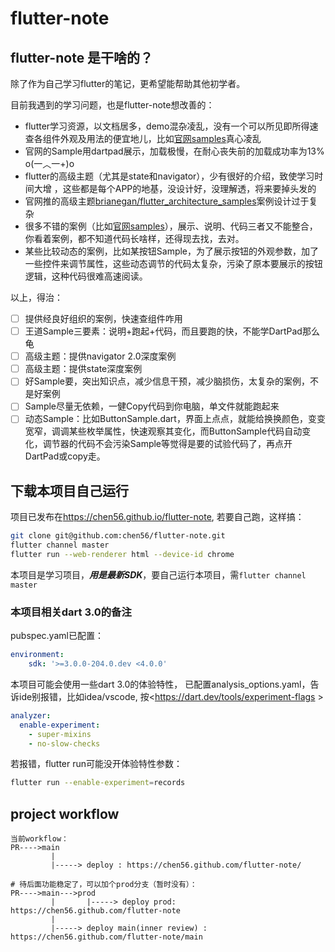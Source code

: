 # flutter-note

## flutter-note 是干啥的？

除了作为自己学习flutter的笔记，更希望能帮助其他初学者。

目前我遇到的学习问题，也是flutter-note想改善的：

- flutter学习资源，以文档居多，demo混杂凌乱，没有一个可以所见即所得速查各组件外观及用法的便宜地儿，比如[官网samples](https://flutter.github.io/samples/#)真心凌乱
- 官网的Sample用dartpad展示，加载极慢，在耐心丧失前的加载成功率为13%   o(一︿一+)o
- flutter的高级主题（尤其是state和navigator），少有很好的介绍，致使学习时间大增 ，这些都是每个APP的地基，没设计好，没理解透，将来要掉头发的
- 官网推的高级主题[brianegan/flutter_architecture_samples](https://github.com/brianegan/flutter_architecture_samples)案例设计过于复杂
- 很多不错的案例（比如[官网samples](https://flutter.github.io/samples/#)），展示、说明、代码三者又不能整合，你看着案例，都不知道代码长啥样，还得现去找，去对。
- 某些比较动态的案例，比如某按钮Sample，为了展示按钮的外观参数，加了一些控件来调节属性，这些动态调节的代码太复杂，污染了原本要展示的按钮逻辑，这种代码很难高速阅读。

以上，得治：

- [ ] 提供经良好组织的案例，快速查组件咋用
- [ ] 王道Sample三要素：说明+跑起+代码，而且要跑的快，不能学DartPad那么龟
- [ ] 高级主题：提供navigator 2.0深度案例
- [ ] 高级主题：提供state深度案例
- [ ] 好Sample要，突出知识点，减少信息干预，减少脑损伤，太复杂的案例，不是好案例
- [ ] Sample尽量无依赖，一健Copy代码到你电脑，单文件就能跑起来
- [ ] 动态Sample：比如ButtonSample.dart，界面上点点，就能给换换颜色，变变宽窄，调调某些枚举属性，快速观察其变化，而ButtonSample代码自动变化，调节器的代码不会污染Sample等觉得是要的试验代码了，再点开DartPad或copy走。

## 下载本项目自己运行

项目已发布在<https://chen56.github.io/flutter-note>, 若要自己跑，这样搞：

```bash
git clone git@github.com:chen56/flutter-note.git
flutter channel master
flutter run --web-renderer html --device-id chrome 
```

本项目是学习项目，***用是最新SDK***，要自己运行本项目，需`flutter channel master`

### 本项目相关dart 3.0的备注

pubspec.yaml已配置：

```yaml
environment:
    sdk: '>=3.0.0-204.0.dev <4.0.0'
```

本项目可能会使用一些dart 3.0的体验特性， 已配置analysis_options.yaml，告诉ide别报错，比如idea/vscode, 按<https://dart.dev/tools/experiment-flags >

```yaml
analyzer:
  enable-experiment:
    - super-mixins
    - no-slow-checks
```

若报错，flutter run可能没开体验特性参数：

```bash
flutter run --enable-experiment=records
```
## project workflow

```text
当前workflow：
PR---->main
         | 
         |-----> deploy : https://chen56.github.com/flutter-note/

# 待后面功能稳定了，可以加个prod分支（暂时没有）：
PR---->main--->prod
         |       |-----> deploy prod: https://chen56.github.com/flutter-note
         | 
         |-----> deploy main(inner review) : https://chen56.github.com/flutter-note/main

```

